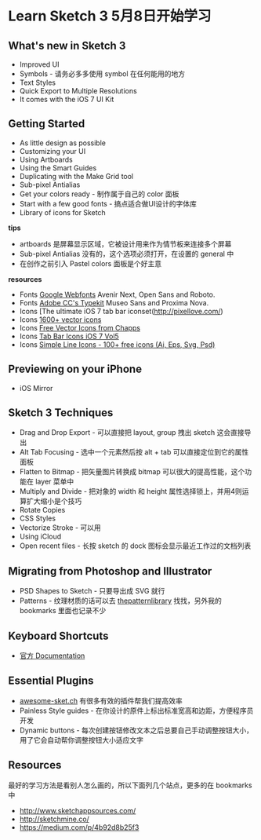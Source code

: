 # Learn Sketch 3 5月8日开始学习

## What's new in Sketch 3

* Improved UI
* Symbols - 请务必多多使用 symbol 在任何能用的地方
* Text Styles
* Quick Export to Multiple Resolutions
* It comes with the iOS 7 UI Kit

## Getting Started

* As little design as possible
* Customizing your UI
* Using Artboards
* Using the Smart Guides
* Duplicating with the Make Grid tool
* Sub-pixel Antialias
* Get your colors ready - 制作属于自己的 color 面板
* Start with a few good fonts - 搞点适合做UI设计的字体库
* Library of icons for Sketch

**tips**

* artboards 是屏幕显示区域，它被设计用来作为情节板来连接多个屏幕
* Sub-pixel Antialias 没有的，这个选项必须打开，在设置的 general 中
* 在创作之前引入 Pastel colors 面板是个好主意

**resources**

* Fonts [Google Webfonts](http://www.google.com/fonts) Avenir Next, Open Sans and Roboto.
* Fonts [Adobe CC's Typekit](https://typekit.com/) Museo Sans and Proxima Nova.
* Icons [The ultimate iOS 7 tab bar iconset(http://pixellove.com/)
* Icons [1600+ vector icons](http://www.streamlineicons.com/)
* Icons [Free Vector Icons from Chapps](https://dribbble.com/shots/1277721-Free-Vector-Icons-from-Chapps)
* Icons [Tab Bar Icons iOS 7 Vol5](http://www.pixeden.com/media-icons/tab-bar-icons-ios-7-vol5)
* Icons [Simple Line Icons - 100+ free icons (Ai, Eps, Svg, Psd)](https://dribbble.com/shots/1344983-Simple-Line-Icons-100-free-icons-Ai-Eps-Svg-Psd)

## Previewing on your iPhone

* iOS Mirror

## Sketch 3 Techniques

* Drag and Drop Export - 可以直接把 layout, group 拽出 sketch 这会直接导出
* Alt Tab Focusing - 选中一个元素然后按 alt + tab 可以直接定位到它的属性面板
* Flatten to Bitmap - 把矢量图片转换成 bitmap 可以很大的提高性能，这个功能在 layer 菜单中
* Multiply and Divide - 把对象的 width 和 height 属性选择锁上，并用4则运算扩大缩小是个技巧
* Rotate Copies
* CSS Styles
* Vectorize Stroke - 可以用
* Using iCloud
* Open recent files - 长按 sketch 的 dock 图标会显示最近工作过的文档列表

## Migrating from Photoshop and Illustrator

* PSD Shapes to Sketch - 只要导出成 SVG 就行
* Patterns - 纹理材质的话可以去 [thepatternlibrary](http://thepatternlibrary.com/) 找找，另外我的 bookmarks 里面也记录不少

## Keyboard Shortcuts

* [官方 Documentation](http://bohemiancoding.com/sketch/support/documentation/15-shortcuts/)

## Essential Plugins

* [awesome-sket.ch](http://awesome-sket.ch/) 有很多有效的插件帮我们提高效率
* Painless Style guides - 在你设计的原件上标出标准宽高和边距，方便程序员开发
* Dynamic buttons - 每次创建按钮修改文本之后总要自己手动调整按钮大小，用了它会自动帮你调整按钮大小适应文字

## Resources

最好的学习方法是看别人怎么画的，所以下面列几个站点，更多的在 bookmarks 中

* http://www.sketchappsources.com/
* http://sketchmine.co/
* https://medium.com/p/4b92d8b25f3
